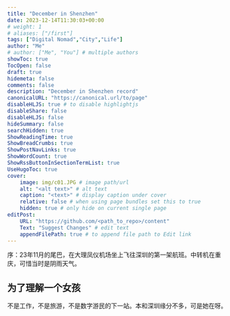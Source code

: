 ```yaml
---
title: "December in Shenzhen"
date: 2023-12-14T11:30:03+00:00
# weight: 1
# aliases: ["/first"]
tags: ["Digital Nomad","City","Life"]
author: "Me"
# author: ["Me", "You"] # multiple authors
showToc: true
TocOpen: false
draft: true
hidemeta: false
comments: false
description: "December in Shenzhen record"
canonicalURL: "https://canonical.url/to/page"
disableHLJS: true # to disable highlightjs
disableShare: false
disableHLJS: false
hideSummary: false
searchHidden: true
ShowReadingTime: true
ShowBreadCrumbs: true
ShowPostNavLinks: true
ShowWordCount: true
ShowRssButtonInSectionTermList: true
UseHugoToc: true
cover:
    image: img/c01.JPG # image path/url
    alt: "<alt text>" # alt text
    caption: "<text>" # display caption under cover
    relative: false # when using page bundles set this to true
    hidden: true # only hide on current single page
editPost:
    URL: "https://github.com/<path_to_repo>/content"
    Text: "Suggest Changes" # edit text
    appendFilePath: true # to append file path to Edit link
---
```


序：23年11月的尾巴，在大理凤仪机场坐上飞往深圳的第一架航班。中转机在重庆，可惜当时是阴雨天气。

## 为了理解一个女孩
不是工作，不是旅游，不是数字游民的下一站。本和深圳缘分不多，可是她在呀。